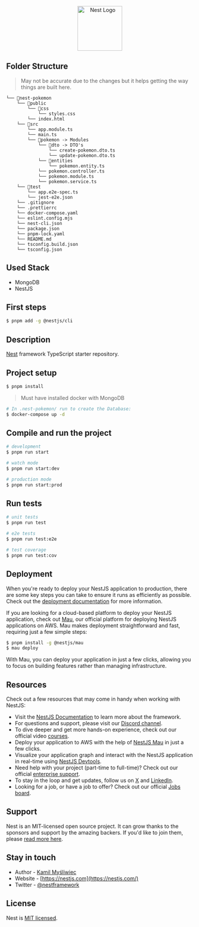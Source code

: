 <p align="center">
  <a href="http://nestjs.com/" target="blank"><img src="https://nestjs.com/img/logo-small.svg" width="120" alt="Nest Logo" /></a>
</p>

## Folder Structure

> May not be accurate due to the changes but it helps getting the way things are built here.

```
└── 📁nest-pokemon
    └── 📁public
        └── 📁css
            └── styles.css
        └── index.html
    └── 📁src
        └── app.module.ts
        └── main.ts
        └── 📁pokemon -> Modules
            └── 📁dto -> DTO's
                └── create-pokemon.dto.ts
                └── update-pokemon.dto.ts
            └── 📁entities
                └── pokemon.entity.ts
            └── pokemon.controller.ts
            └── pokemon.module.ts
            └── pokemon.service.ts
    └── 📁test
        └── app.e2e-spec.ts
        └── jest-e2e.json
    └── .gitignore
    └── .prettierrc
    └── docker-compose.yaml
    └── eslint.config.mjs
    └── nest-cli.json
    └── package.json
    └── pnpm-lock.yaml
    └── README.md
    └── tsconfig.build.json
    └── tsconfig.json
```

## Used Stack

- MongoDB
- NestJS

## First steps

```bash
$ pnpm add -g @nestjs/cli
```

## Description

[Nest](https://github.com/nestjs/nest) framework TypeScript starter repository.

## Project setup

```bash
$ pnpm install
```

> Must have installed docker with MongoDB

```bash
# In .nest-pokemon/ run to create the Database:
$ docker-compose up -d
```

## Compile and run the project

```bash
# development
$ pnpm run start

# watch mode
$ pnpm run start:dev

# production mode
$ pnpm run start:prod
```

## Run tests

```bash
# unit tests
$ pnpm run test

# e2e tests
$ pnpm run test:e2e

# test coverage
$ pnpm run test:cov
```

## Deployment

When you're ready to deploy your NestJS application to production, there are some key steps you can take to ensure it runs as efficiently as possible. Check out the [deployment documentation](https://docs.nestjs.com/deployment) for more information.

If you are looking for a cloud-based platform to deploy your NestJS application, check out [Mau](https://mau.nestjs.com), our official platform for deploying NestJS applications on AWS. Mau makes deployment straightforward and fast, requiring just a few simple steps:

```bash
$ pnpm install -g @nestjs/mau
$ mau deploy
```

With Mau, you can deploy your application in just a few clicks, allowing you to focus on building features rather than managing infrastructure.

## Resources

Check out a few resources that may come in handy when working with NestJS:

- Visit the [NestJS Documentation](https://docs.nestjs.com) to learn more about the framework.
- For questions and support, please visit our [Discord channel](https://discord.gg/G7Qnnhy).
- To dive deeper and get more hands-on experience, check out our official video [courses](https://courses.nestjs.com/).
- Deploy your application to AWS with the help of [NestJS Mau](https://mau.nestjs.com) in just a few clicks.
- Visualize your application graph and interact with the NestJS application in real-time using [NestJS Devtools](https://devtools.nestjs.com).
- Need help with your project (part-time to full-time)? Check out our official [enterprise support](https://enterprise.nestjs.com).
- To stay in the loop and get updates, follow us on [X](https://x.com/nestframework) and [LinkedIn](https://linkedin.com/company/nestjs).
- Looking for a job, or have a job to offer? Check out our official [Jobs board](https://jobs.nestjs.com).

## Support

Nest is an MIT-licensed open source project. It can grow thanks to the sponsors and support by the amazing backers. If you'd like to join them, please [read more here](https://docs.nestjs.com/support).

## Stay in touch

- Author - [Kamil Myśliwiec](https://twitter.com/kammysliwiec)
- Website - [https://nestjs.com](https://nestjs.com/)
- Twitter - [@nestframework](https://twitter.com/nestframework)

## License

Nest is [MIT licensed](https://github.com/nestjs/nest/blob/master/LICENSE).
